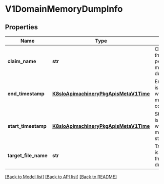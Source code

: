 # V1DomainMemoryDumpInfo

## Properties
Name | Type | Description | Notes
------------ | ------------- | ------------- | -------------
**claim_name** | **str** | ClaimName is the name of the pvc the memory was dumped to | [optional] 
**end_timestamp** | [**K8sIoApimachineryPkgApisMetaV1Time**](K8sIoApimachineryPkgApisMetaV1Time.md) | EndTimestamp is the time when the memory dump completed | [optional] 
**start_timestamp** | [**K8sIoApimachineryPkgApisMetaV1Time**](K8sIoApimachineryPkgApisMetaV1Time.md) | StartTimestamp is the time when the memory dump started | [optional] 
**target_file_name** | **str** | TargetFileName is the name of the memory dump output | [optional] 

[[Back to Model list]](../README.md#documentation-for-models) [[Back to API list]](../README.md#documentation-for-api-endpoints) [[Back to README]](../README.md)


